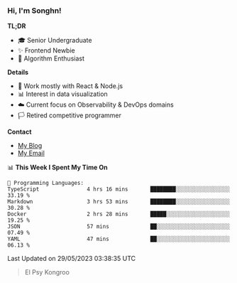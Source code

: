 ### Hi, I'm Songhn!

**TL;DR**

- 🎓 Senior Undergraduate
- ✨ Frontend Newbie
- 🎈 Algorithm Enthusiast

**Details**

- 🎯 Work mostly with React & Node.js
- 📊 Interest in data visualization
- ☁️ Current focus on Observability & DevOps domains
- 🏳️ Retired competitive programmer

**Contact**
- [My Blog](https://blog.songhn.com)
- [My Email](mailto:songhn233@gmail.com)

<!--START_SECTION:waka-->
📊 **This Week I Spent My Time On** 

```text
💬 Programming Languages: 
TypeScript               4 hrs 16 mins       ████████░░░░░░░░░░░░░░░░░   33.19 % 
Markdown                 3 hrs 53 mins       ████████░░░░░░░░░░░░░░░░░   30.28 % 
Docker                   2 hrs 28 mins       █████░░░░░░░░░░░░░░░░░░░░   19.25 % 
JSON                     57 mins             ██░░░░░░░░░░░░░░░░░░░░░░░   07.49 % 
YAML                     47 mins             ██░░░░░░░░░░░░░░░░░░░░░░░   06.13 % 
```


 Last Updated on 29/05/2023 03:38:35 UTC
<!--END_SECTION:waka-->

> El Psy Kongroo
